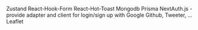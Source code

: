Zustand
React-Hook-Form
React-Hot-Toast
Mongodb
Prisma
NextAuth.js - provide adapter and client for login/sign up with Google Github, Tweeter, ...
Leaflet